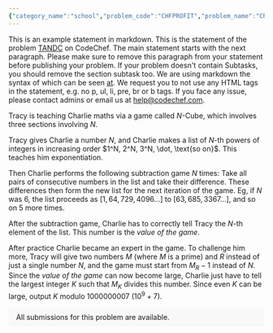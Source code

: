 ```yaml
---
{"category_name":"school","problem_code":"CHFPROFIT","problem_name":"Chef and Profits","problemComponents":{"constraints":"- $1 \\leq T \\leq 100$\n- $1 \\leq X, Y \\leq 10^4$\n- $Y \\leq Z \\leq 10^4$","constraintsState":true,"subtasks":"","subtasksState":true,"inputFormat":"- The first line of input contains an integer $T$, denoting the number of test cases. The description of $T$ test cases follows.\n- The first and only line of each test case contains three space-separated integers $X, Y$ and $Z$ — the number of stocks, the price they were bought at, and the price they can be sold at, respectively.","inputFormatState":true,"outputFormat":"For each test case print on a new line a single integer — Chef\u0027s profit after selling all the stocks he has.\n","outputFormatState":true,"sampleTestCases":{"0":{"id":1,"input":"3\n2 5 20\n3 1 2\n4 5 6","output":"30\n3\n4\n","explanation":"\n**Test Case 1:** Chef bought $X = 2$ stocks for $Y = 5$ each, making the total amount **spent** by Chef $ = 2 \\cdot 5 = 10$.\n\nChef can sell this stock today for $Z = 20$, making the total amount **received** by Chef $ =  2 \\cdot 20 = 40$.\n\nThe total **profit** is then the amount **received** minus the amount **spent**, which equals $40 - 10 = 30$.\n\n**Test Case 2:** Chef bought $X = 3$ stocks for $Y = 1$ each, making the total amount **spent** by Chef $ = 3 \\cdot 1 = 3$.\n\nChef can sell this stock today for $Z = 2$, making the total amount **received** by Chef $ =  3 \\cdot 2 = 6$.\n\nThe total **profit** is then the amount **received** minus the amount **spent**, which equals $6 - 3 = 3$.\n\n**Test Case 3:** Chef bought $X = 4$ stocks for $Y = 5$ each, making the total amount **spent** by Chef $ = 4 \\cdot 5 = 20$.\n\nChef can sell this stock today for $Z = 6$, making the total amount **received** by Chef $ =  4 \\cdot 6 = 24$.\n\nThe total **profit** is then the amount **received** minus the amount **spent**, which equals $24 - 20 = 4$","isDeleted":false}}},"video_editorial_url":"https://youtu.be/ljmyARbw-Ug","languages_supported":{"0":"CPP14","1":"C","2":"JAVA","3":"PYTH 3.6","4":"CPP17","5":"PYTH","6":"PYP3","7":"CS2","8":"ADA","9":"PYPY","10":"TEXT","11":"PAS fpc","12":"NODEJS","13":"RUBY","14":"PHP","15":"GO","16":"HASK","17":"TCL","18":"PERL","19":"SCALA","20":"LUA","21":"kotlin","22":"BASH","23":"JS","24":"LISP sbcl","25":"rust","26":"PAS gpc","27":"BF","28":"CLOJ","29":"R","30":"D","31":"CAML","32":"FORT","33":"ASM","34":"swift","35":"FS","36":"WSPC","37":"LISP clisp","38":"SQL","39":"SCM guile","40":"PERL6","41":"ERL","42":"CLPS","43":"ICK","44":"NICE","45":"PRLG","46":"ICON","47":"COB","48":"SCM chicken","49":"PIKE","50":"SCM qobi","51":"ST","52":"SQLQ","53":"NEM"},"max_timelimit":1,"source_sizelimit":50000,"problem_author":"utkarsh_adm","problem_tester":"","date_added":"22-01-2022","tags":{"0":"cakewalk","1":"start23","2":"utkarsh_adm"},"problem_difficulty_level":"Unavailable","best_tag":"","editorial_url":"https://discuss.codechef.com/problems/CHFPROFIT","time":{"view_start_date":1643218200,"submit_start_date":1643218200,"visible_start_date":1643218200,"end_date":1735669800},"is_direct_submittable":false,"problemDiscussURL":"https://discuss.codechef.com/search?q=CHFPROFIT","is_proctored":false,"visitedContests":{},"layout":"problem"}
---
```

This is an example statement in markdown. This is the statement of the problem [TANDC](https://codechef.com/problems/TANDC) on CodeChef. The main statement starts with the next paragraph. Please make sure to remove this paragraph from your statement before publishing your problem. If your problem doesn't contain Subtasks, you should remove the section subtask too. We are using markdown the syntax of which can be seen [at](https://github.com/showdownjs/showdown/wiki/Showdown's-Markdown-syntax). We request you to not use any HTML tags in the statement, e.g. no p, ul, li, pre, br or b tags. If you face any issue, please contact admins or email us at help@codechef.com.

Tracy is teaching Charlie maths via a game called $N$-Cube, which involves three sections involving $N$.

Tracy gives Charlie a number $N$, and Charlie makes a list of $N$-th powers of integers in increasing order $1^N, 2^N, 3^N, \dot, \text{so on}$. This teaches him exponentiation.

Then Charlie performs the following subtraction game $N$ times: Take all pairs of consecutive numbers in the list and take their difference. These differences then form the new list for the next iteration of the game. Eg, if $N$ was 6, the list proceeds as $[1, 64, 729, 4096 ... ]$ to $[63, 685, 3367 ...]$, and so on $5$ more times.

After the subtraction game, Charlie has to correctly tell Tracy the $N$-th element of the list. This number is the *value of the game*.

After practice Charlie became an expert in the game. To challenge him more, Tracy will give two numbers $M$ (where $M$ is a prime) and $R$ instead of just a single number $N$, and the game must start from $M_R - 1$ instead of $N$. Since the *value of the game* can now become large, Charlie just have to tell the largest integer $K$ such that $M_K$ divides this number. Since even $K$ can be large, output $K$ modulo 1000000007 ($10^9 + 7$).

<aside style='background: #f8f8f8;padding: 10px 15px;'><div>All submissions for this problem are available.</div></aside>